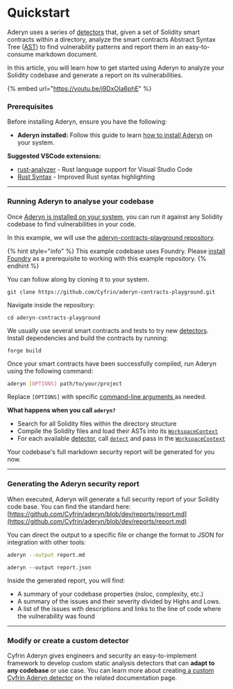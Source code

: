# Quickstart

Aderyn uses a series of [detectors](../aderyn-internals/detectors-quickstart/) that, given a set of Solidity smart contracts within a directory, analyze the smart contracts Abstract Syntax Tree ([AST](../aderyn-internals/what-is-an-ast.md)) to find vulnerability patterns and report them in an easy-to-consume markdown document.

In this article, you will learn how to get started using Aderyn to analyze your Solidity codebase and generate a report on its vulnerabilities.

{% embed url="https://youtu.be/j9DxOIa6phE" %}

### Prerequisites

Before installing Aderyn, ensure you have the following:

* **Aderyn installed:** Follow this guide to learn [how to install Aderyn](installation.md) on your system.

**Suggested VSCode extensions:**

* [rust-analyzer](https://marketplace.visualstudio.com/items?itemName=rust-lang.rust-analyzer) - Rust language support for Visual Studio Code
* [Rust Syntax](https://marketplace.visualstudio.com/items?itemName=dustypomerleau.rust-syntax) - Improved Rust syntax highlighting

***

### Running Aderyn to analyse your codebase

Once [Aderyn is installed on your system](installation.md), you can run it against any Solidity codebase to find vulnerabilities in your code.

In this example, we will use the [aderyn-contracts-playground repository](https://github.com/Cyfrin/aderyn-contracts-playground).

{% hint style="info" %}
This example codebase uses Foundry. Please [install Foundry](https://book.getfoundry.sh/getting-started/installation) as a prerequisite to working with this example repository.
{% endhint %}

You can follow along by cloning it to your system.

```
git clone https://github.com/Cyfrin/aderyn-contracts-playground.git
```

Navigate inside the repository:

```
cd aderyn-contracts-playground
```

We usually use several smart contracts and tests to try new [detectors](../aderyn-internals/what-is-a-detector.md). Install dependencies and build the contracts by running:

```
forge build
```

Once your smart contracts have been successfully compiled, run Aderyn using the following command:

```bash
aderyn [OPTIONS] path/to/your/project
```

Replace `[OPTIONS]` with specific [command-line arguments ](../cli-options.md)as needed.

**What happens when you call `aderyn?`**

* Search for all Solidity files within the directory structure
* Compile the Solidity files and load their ASTs into its [`WorkspaceContext`](../aderyn-internals/detectors-quickstart/detectors-api-reference/workspacecontext.md)
* For each available [detector](../aderyn-internals/detectors-quickstart/), call [`detect`](../aderyn-internals/detectors-quickstart/detectors-api-reference/detect.md) and pass in the [`WorkspaceContext`](../aderyn-internals/detectors-quickstart/detectors-api-reference/workspacecontext.md)

Your codebase's full markdown security report will be generated for you now.

***

### Generating the Aderyn security report

When executed, Aderyn will generate a full security report of your Solidity code base. You can find the standard here: [https://github.com/Cyfrin/aderyn/blob/dev/reports/report.md](https://github.com/Cyfrin/aderyn/blob/dev/reports/report.md)

You can direct the output to a specific file or change the format to JSON for integration with other tools:

```bash
aderyn --output report.md
```

```
aderyn --output report.json
```

Inside the generated report, you will find:

* A summary of your codebase properties (nsloc, complexity, etc.)
* A summary of the issues and their severity divided by Highs and Lows.
* A list of the issues with descriptions and links to the line of code where the vulnerability was found

***

### Modify or create a custom detector

Cyfrin Aderyn gives engineers and security an easy-to-implement framework to develop custom static analysis detectors that can **adapt to any codebase** or use case. You can learn more about creating[ a custom Cyfrin Aderyn detector](../aderyn-internals/detectors-quickstart/) on the related documentation page.
